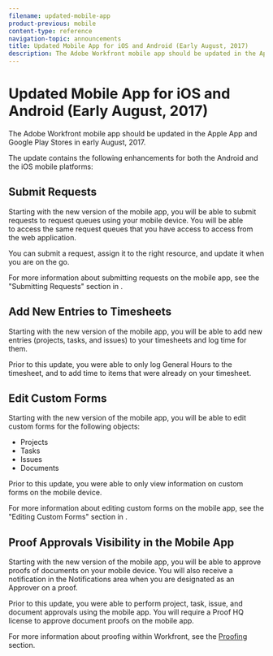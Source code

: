```yaml
---
filename: updated-mobile-app
product-previous: mobile
content-type: reference
navigation-topic: announcements
title: Updated Mobile App for iOS and Android (Early August, 2017)
description: The Adobe Workfront mobile app should be updated in the Apple App and Google Play Stores in early August, 2017.
---
```


# Updated Mobile App for iOS and Android (Early August, 2017)

The Adobe Workfront mobile app should be&nbsp;updated in the Apple App and Google Play Stores in early&nbsp;August, 2017.&nbsp;

The update contains the following enhancements for both the Android and the iOS mobile platforms:

## Submit Requests

Starting with the new version of the mobile app, you will be able to submit requests to request queues using your mobile device. You will be able to&nbsp;access the same request queues that you have access to&nbsp;access from the web application.&nbsp;

You can submit a request, assign it to the right resource, and update it when you are on the go.&nbsp;

For more information about submitting requests on the mobile app, see the "Submitting Requests" section in&nbsp;.



## Add New Entries to Timesheets

Starting with the&nbsp;new version of the mobile app, you will be able to add new entries (projects, tasks, and issues) to your timesheets and log time for them.

Prior to this update, you were able to only log General Hours to the timesheet, and to add time to items that were already on your timesheet.&nbsp;

## Edit Custom Forms

Starting with the&nbsp;new version of the mobile app, you will be able to edit custom forms for the following objects:

* Projects
* Tasks
* Issues
* Documents&nbsp;

Prior to this update, you were able to only view information on custom forms on the mobile device.&nbsp;

For more information about editing custom forms on the mobile app, see the "Editing Custom Forms" section in&nbsp;.

## Proof Approvals Visibility in the Mobile App

Starting with the&nbsp;new version of the mobile app, you will be able to approve proofs of documents on your mobile device. You will also receive a notification in the Notifications area when you are designated as an Approver on a proof.&nbsp;

Prior to this update, you were able to perform project, task, issue, and document approvals using the mobile app. You will require a Proof HQ license to approve document proofs on the mobile app.&nbsp;

For more information about proofing within Workfront, see the [Proofing](../../review-and-approve-work/proofing/proofing.md) section.&nbsp;
